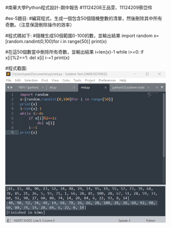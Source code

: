 #南華大學Python程式設計-期中報告
#11124208王品雯、11124209蔡岱伶

#ex-5題目:
#編寫程式，生成一個包含50個隨機整數的清單，然後刪除其中所有奇數。（注意保證刪除操作的效率）

#程式碼如下:
#隨機生成50個範圍0-100的數，並輸出結果
import random
x=[random.randint(0,100)for i in range(50)]
print(x)

#在這50個數當中刪除所有奇數，並輸出結果
i=len(x)-1
while i>=0:
    if x[i]%2==1:
        del x[i]
    i-=1
print(x)

#程式截圖:
![ex-5截圖](https://github.com/aY-Dling/midterm-exam/blob/main/ex5.python.png)


